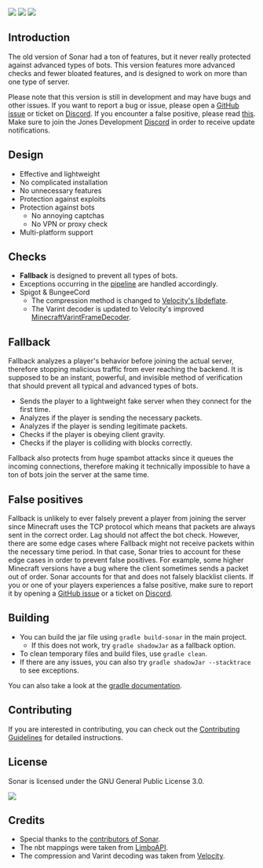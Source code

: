 ![](https://img.shields.io/github/v/release/jonesdevelopment/sonar-antibot) ![](https://img.shields.io/github/issues/jonesdevelopment/sonar-antibot) ![](https://img.shields.io/github/downloads/jonesdevelopment/sonar-antibot/total)

## Introduction

The old version of Sonar had a ton of features, but it never really protected against advanced types of bots.
This version features more advanced checks and fewer bloated features, and is designed to work on more than one type of
server.

Please note that this version is still in development and may have bugs and other issues.
If you want to report a bug or issue, please open
a [GitHub issue](https://github.com/jonesdevelopment/sonar-antibot/issues) or ticket
on [Discord](https://jonesdev.xyz/discord/).
If you encounter a false positive, please
read [this](https://github.com/jonesdevelopment/sonar-antibot/tree/main#false-positives).
Make sure to join the Jones Development [Discord](https://jonesdev.xyz/discord/) in order to receive update
notifications.

## Design

* Effective and lightweight
* No complicated installation
* No unnecessary features
* Protection against exploits
* Protection against bots
  * No annoying captchas
  * No VPN or proxy check
* Multi-platform support

## Checks

- **Fallback** is designed to prevent all types of bots.
- Exceptions occurring in the [pipeline](https://netty.io/4.1/api/io/netty/channel/ChannelPipeline.html) are handled
  accordingly.
- Spigot & BungeeCord
  - The compression method is changed
    to [Velocity's libdeflate](https://github.com/PaperMC/Velocity/tree/dev/3.0.0/native).
  - The Varint decoder is updated to Velocity's
    improved [MinecraftVarintFrameDecoder](https://github.com/PaperMC/Velocity/blob/dev/3.0.0/proxy/src/main/java/com/velocitypowered/proxy/protocol/netty/MinecraftVarintFrameDecoder.java).

## Fallback

Fallback analyzes a player's behavior before joining the actual server, therefore stopping malicious traffic from ever
reaching the backend.
It is supposed to be an instant, powerful, and invisible method of verification that should prevent all typical and
advanced types of bots.

* Sends the player to a lightweight fake server when they connect for the first time.
* Analyzes if the player is sending the necessary packets.
* Analyzes if the player is sending legitimate packets.
* Checks if the player is obeying client gravity.
* Checks if the player is colliding with blocks correctly.

Fallback also protects from huge spambot attacks since it queues the incoming connections, therefore making it
technically impossible to have a ton of bots join the server at the same time.

## False positives

Fallback is unlikely to ever falsely prevent a player from joining the server since Minecraft uses the TCP protocol
which means that packets are always sent in the correct order. Lag should not affect the bot check.
However, there are some edge cases where Fallback might not receive packets within the necessary time period. In that
case, Sonar tries to account for these edge cases in order to prevent false positives. For example, some higher
Minecraft versions have a bug where the client sometimes sends a packet out of order. Sonar accounts for that and does
not falsely blacklist clients.
If you or one of your players experiences a false positive, make sure to report it by opening
a [GitHub issue](https://github.com/jonesdevelopment/sonar-antibot/issues) or a ticket
on [Discord](https://jonesdev.xyz/discord/).

## Building

- You can build the jar file using `gradle build-sonar` in the main project.
  - If this does not work, try `gradle shadowJar` as a fallback option.
- To clean temporary files and build files, use `gradle clean`.
- If there are any issues, you can also try `gradle shadowJar --stacktrace` to see exceptions.

You can also take a look at the [gradle documentation](https://docs.gradle.org/current/userguide/userguide.html).

## Contributing

If you are interested in contributing, you can check out
the [Contributing Guidelines](https://github.com/jonesdevelopment/sonar-antibot/blob/main/CONTRIBUTING.md) for detailed
instructions.

## License

Sonar is licensed under the GNU General Public License 3.0.

[![](https://img.shields.io/badge/License-GPLv3-blue.svg)](https://www.gnu.org/licenses/gpl-3.0)

## Credits

- Special thanks to the [contributors of Sonar](https://github.com/jonesdevelopment/sonar-antibot/graphs/contributors).
- The nbt mappings were taken from [LimboAPI](https://github.com/Elytrium/LimboAPI).
- The compression and Varint decoding was taken from [Velocity](https://github.com/PaperMC/Velocity).
